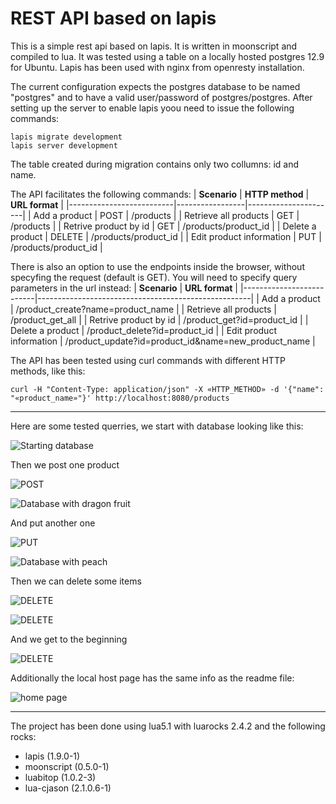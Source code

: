 # REST API based on lapis
This is a simple rest api based on lapis. It is written in moonscript and compiled to lua. It was tested using a table on a locally hosted postgres 12.9 for Ubuntu. Lapis has been used with nginx from openresty installation.

The current configuration expects the postgres database to be named "postgres" and to have a valid user/password of postgres/postgres.
After setting up the server to enable lapis yoou need to issue the following commands:
```
lapis migrate development
lapis server development
```

The table created during migration contains only two collumns: id and name.

The API facilitates the following commands:
| **Scenario**             | **HTTP method** | **URL format**       |
|--------------------------|-----------------|----------------------|
| Add a product            | POST            | /products            |
| Retrieve all products    | GET             | /products            |
| Retrive product by id    | GET             | /products/product_id |
| Delete a product         | DELETE          | /products/product_id |
| Edit product information | PUT             | /products/product_id |

There is also an option to use the endpoints inside the browser, without specyfing the request (default is GET). You will need to specify query parameters in the url instead:
| **Scenario**             | **URL format**                                      |
|--------------------------|-----------------------------------------------------|
| Add a product            | /product_create?name=product_name                   |
| Retrieve all products    | /product_get_all                                    |
| Retrive product by id    | /product_get?id=product_id                          |
| Delete a product         | /product_delete?id=product_id                       |
| Edit product information | /product_update?id=product_id&name=new_product_name |

The API has been tested using curl commands with different HTTP methods, like this:
```
curl -H "Content-Type: application/json" -X «HTTP_METHOD» -d '{"name": "«product_name»"}' http://localhost:8080/products
```

---
Here are some tested querries, we start with database looking like this:

![Starting database](https://github.com/apusteln/rest/blob/main/imags/db_00.png)

Then we post one product

![POST](https://github.com/apusteln/rest/blob/main/imags/post_01.png)

![Database with dragon fruit](https://github.com/apusteln/rest/blob/main/imags/db_01.png)

And put another one

![PUT](https://github.com/apusteln/rest/blob/main/imags/put_02.png)

![Database with peach](https://github.com/apusteln/rest/blob/main/imags/db_02.png)

Then we can delete some items

![DELETE](https://github.com/apusteln/rest/blob/main/imags/delete_03.png)

![DELETE](https://github.com/apusteln/rest/blob/main/imags/delete_04.png)

And we get to the beginning

![DELETE](https://github.com/apusteln/rest/blob/main/imags/db_04.png)

Additionally the local host page has the same info as the readme file:

![home page](https://github.com/apusteln/rest/blob/main/imags/home_page.png)

---

The project has been done using lua5.1 with luarocks 2.4.2 and the following rocks:
- lapis (1.9.0-1)
- moonscript (0.5.0-1)
- luabitop (1.0.2-3)
- lua-cjason (2.1.0.6-1)
